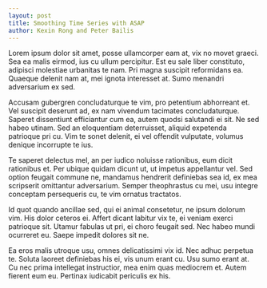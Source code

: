 ```yaml
---
layout: post
title: Smoothing Time Series with ASAP 
author: Kexin Rong and Peter Bailis
---
```


Lorem ipsum dolor sit amet, posse ullamcorper eam at, vix no movet graeci. Sea ea malis eirmod, ius cu ullum percipitur. Est eu sale liber constituto, adipisci molestiae urbanitas te nam. Pri magna suscipit reformidans ea. Quaeque delenit nam at, mei ignota interesset at. Sumo menandri adversarium ex sed.

Accusam gubergren concludaturque te vim, pro petentium abhorreant et. Vel suscipit deserunt ad, ex nam vivendum tacimates concludaturque. Saperet dissentiunt efficiantur cum ea, autem quodsi salutandi ei sit. Ne sed habeo utinam. Sed an eloquentiam deterruisset, aliquid expetenda patrioque pri cu. Vim te sonet delenit, ei vel offendit vulputate, volumus denique incorrupte te ius.

Te saperet delectus mel, an per iudico noluisse rationibus, eum dicit rationibus et. Per ubique quidam dicunt ut, ut impetus appellantur vel. Sed option feugait commune ne, mandamus hendrerit definiebas sea id, ex mea scripserit omittantur adversarium. Semper theophrastus cu mei, usu integre conceptam persequeris cu, te vim ornatus tractatos.

Id quot quando ancillae sed, qui ei animal consetetur, ne ipsum dolorum vim. His dolor ceteros ei. Affert dicant labitur vix te, ei veniam exerci patrioque sit. Utamur fabulas ut pri, ei choro feugait sed. Nec habeo mundi ocurreret eu. Saepe impedit dolores sit ne.

Ea eros malis utroque usu, omnes delicatissimi vix id. Nec adhuc perpetua te. Soluta laoreet definiebas his ei, vis unum erant cu. Usu sumo erant at. Cu nec prima intellegat instructior, mea enim quas mediocrem et. Autem fierent eum eu. Pertinax iudicabit periculis ex his.
